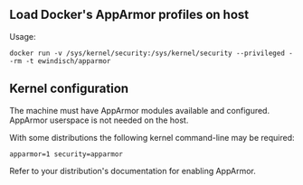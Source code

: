 Load Docker's AppArmor profiles on host
---------------------------------------

Usage:

```
docker run -v /sys/kernel/security:/sys/kernel/security --privileged --rm -t ewindisch/apparmor
```


Kernel configuration
--------------------

The machine must have AppArmor modules available and configured. AppArmor userspace
is not needed on the host.

With some distributions the following kernel command-line may be required:

```
apparmor=1 security=apparmor
```

Refer to your distribution's documentation for enabling AppArmor.
